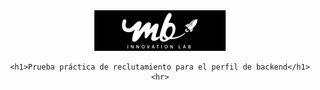 <div align="center">
    <img src="recursos/mbinnovation.png" alt="logo">

    <h1>Prueba práctica de reclutamiento para el perfil de backend</h1>
    <hr>
</div>
